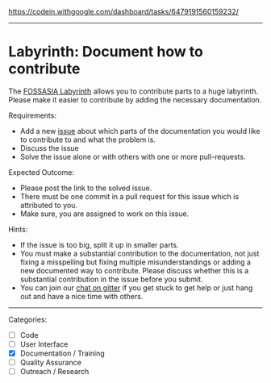 https://codein.withgoogle.com/dashboard/tasks/6479191560159232/

---

# Labyrinth: Document how to contribute

The [FOSSASIA Labyrinth](https://github.com/fossasia/labyrinth/) allows you to contribute parts to a huge labyrinth. Please make it easier to contribute by adding the necessary documentation.

Requirements:
- Add a new [issue](https://github.com/fossasia/labyrinth/issues) about which parts of the documentation you would like to contribute to and what the problem is.
- Discuss the issue
- Solve the issue alone or with others with one or more pull-requests.

Expected Outcome:
- Please post the link to the solved issue.
- There must be one commit in a pull request for this issue which is attributed to you.
- Make sure, you are assigned to work on this issue.

Hints:
- If the issue is too big, split it up in smaller parts.
- You must make a substantial contribution to the documentation, not just fixing a misspelling but fixing multiple misunderstandings or adding a new documented way to contribute. Please discuss whether this is a substantial contribution in the issue before you submit.
- You can join our [chat on gitter](https://gitter.im/fossasia/labyrinth) if you get stuck to get help or just hang out and have a nice time with others.

---

Categories:
- [ ] Code
- [ ] User Interface
- [X] Documentation / Training
- [ ] Quality Assurance
- [ ] Outreach / Research
